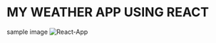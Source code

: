 # MY WEATHER APP USING REACT

sample image
![React-App](https://github.com/developersajidxyz/My-Weather-App/assets/131254848/4304a8d0-c18d-4a9c-8ddf-f6664affa6a4)

